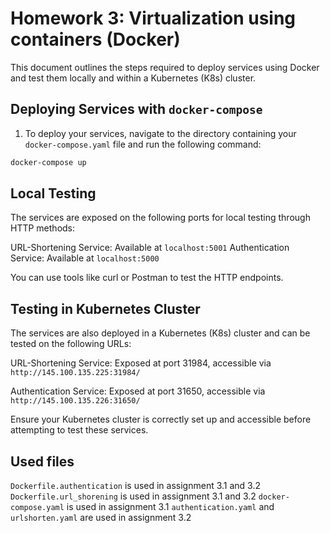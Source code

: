 # Homework 3: Virtualization using containers (Docker)

This document outlines the steps required to deploy services using Docker and test them locally and within a Kubernetes (K8s) cluster.

## Deploying Services with `docker-compose`

1. To deploy your services, navigate to the directory containing your `docker-compose.yaml` file and run the following command:

```bash
docker-compose up
```
## Local Testing

The services are exposed on the following ports for local testing through HTTP methods:

URL-Shortening Service: Available at `localhost:5001`
Authentication Service: Available at `localhost:5000`

You can use tools like curl or Postman to test the HTTP endpoints.

## Testing in Kubernetes Cluster

The services are also deployed in a Kubernetes (K8s) cluster and can be tested on the following URLs:

URL-Shortening Service: Exposed at port 31984, accessible via `http://145.100.135.225:31984/`

Authentication Service: Exposed at port 31650, accessible via `http://145.100.135.226:31650/`

Ensure your Kubernetes cluster is correctly set up and accessible before attempting to test these services.

## Used files

`Dockerfile.authentication` is used in assignment 3.1 and 3.2
`Dockerfile.url_shorening` is used in assignment 3.1 and 3.2
`docker-compose.yaml` is used in assignment 3.1
`authentication.yaml` and `urlshorten.yaml` are used in assignment 3.2